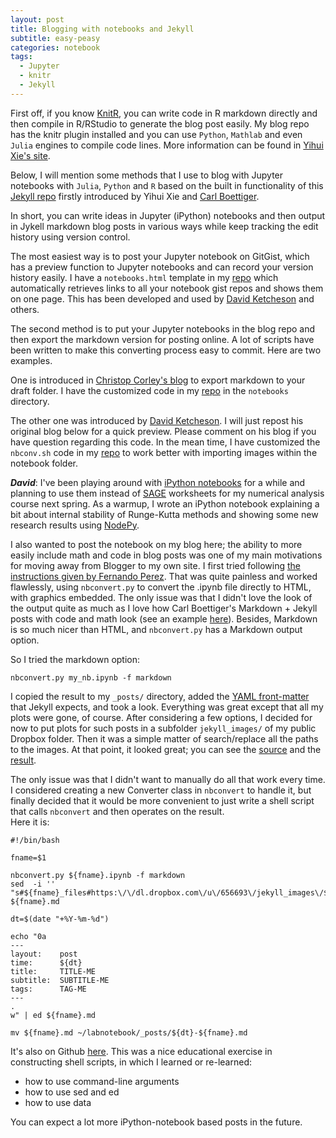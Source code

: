 ```yaml
---
layout: post
title: Blogging with notebooks and Jekyll
subtitle: easy-peasy
categories: notebook
tags:
  - Jupyter
  - knitr
  - Jekyll
---
```

First off, if you know [KnitR](https://github.com/yihui/knitr-jekyll), you can write code in R markdown directly and then compile in R/RStudio to generate the blog post easily.
My blog repo has the knitr plugin installed and you can use `Python`, `Mathlab` and even `Julia` engines to compile code lines.
More information can be found in [Yihui Xie's site](http://yihui.name/knitr/).

Below, I will mention some methods that I use to blog with Jupyter notebooks with `Julia`, `Python` and `R` based on the built in functionality of this [Jekyll repo](https://github.com/i2000s/i2000s.github.io) firstly introduced by Yihui Xie and [Carl Boettiger](http://www.carlboettiger.info/).

In short, you can write ideas in Jupyter (iPython) notebooks and then output in Jykell markdown blog posts in various ways while keep tracking the edit history using version control.

The most easiest way is to post your Jupyter notebook on GitGist, which has a preview function to Jupyter notebooks and can record your version history easily.
I have a `notebooks.html` template in my [repo](https://github.com/i2000s/i2000s.github.io) which automatically retrieves links to all your notebook gist repos and shows them on one page. This has been developed and used by [David Ketcheson](http://www.davidketcheson.info/) and others.

The second method is to put your Jupyter notebooks in the blog repo and then export the markdown version for posting online.
A lot of scripts have been written to make this converting process easy to commit.
Here are two examples.

One is introduced in [Christop Corley's blog](http://cscorley.github.io/2014/02/21/blogging-with-ipython-and-jekyll/)
to export markdown to your draft folder. I have the customized code in my [repo](https://github.com/i2000s/i2000s.github.io) in the `notebooks` directory.

The other one was introduced by [David Ketcheson](http://www.davidketcheson.info/2012/10/11/blogging_ipython_notebooks_with_jekyll.html).
I will just repost his original blog below for a quick preview. Please comment on his blog if you have question regarding this code.
In the mean time, I have customized the `nbconv.sh` code in my [repo](https://github.com/i2000s/i2000s.github.io) to work better with importing images within the notebook folder.

***David***: I've been playing around with [iPython notebooks](http://ipython.org/ipython-doc/dev/interactive/htmlnotebook.html)
for a while and planning to use them instead of [SAGE](http://www.sagemath.org/)
worksheets for my numerical analysis course next spring.  As a warmup,
I wrote an iPython notebook explaining a bit about internal stability of Runge-Kutta
methods and showing some new research results using [NodePy](http://numerics.kaust.edu.sa/nodepy/).

I also wanted to post the notebook on my blog here; the ability to more easily
include math and code in blog posts was one of my main motivations for moving
away from Blogger to my own site.  I first tried following [the instructions given
by Fernando Perez](http://blog.fperez.org/2012/09/blogging-with-ipython-notebook.html).
That was quite painless and worked flawlessly, using `nbconvert.py` to convert the
.ipynb file directly to HTML, with graphics embedded.  The only issue was that I didn't love
the look of the output quite as much as I love how Carl Boettiger's Markdown + Jekyll
posts with code and math look (see an example [here](http://www.carlboettiger.info/2012/09/14/analytic-solution-to-multiple-uncertainty.html)).  Besides, Markdown is so much nicer
than HTML, and `nbconvert.py` has a Markdown output option.

So I tried the markdown option:

    nbconvert.py my_nb.ipynb -f markdown

I copied the result to my `_posts/` directory, added the [YAML front-matter](https://github.com/mojombo/jekyll/wiki/YAML-Front-Matter) that
Jekyll expects, and took a look.  Everything
was great except that all my plots were gone, of course.  After considering a
few options, I decided for now to put plots for such posts in a subfolder
`jekyll_images/` of my public Dropbox folder.  Then it was a simple matter
of search/replace all the paths to the images.  At that point, it looked
great; you can see the [source](https://github.com/ketch/nodepy/blob/master/examples/Internal_stability.ipynb)
and the [result](http://davidketcheson.info/2012/10/11/Internal_stability.html).

The only issue was that I didn't want to manually do all that work every time.
I considered creating a new Converter class in `nbconvert` to handle it,
but finally decided that it would be more convenient to just write a shell
script that calls `nbconvert` and then operates on the result.  
Here  it is:

    #!/bin/bash

    fname=$1

    nbconvert.py ${fname}.ipynb -f markdown
    sed  -i '' "s#${fname}_files#https:\/\/dl.dropbox.com\/u\/656693\/jekyll_images\/${fname}_files#g"  ${fname}.md

    dt=$(date "+%Y-%m-%d")

    echo "0a
    ---
    layout:    post
    time:      ${dt}
    title:     TITLE-ME
    subtitle:  SUBTITLE-ME
    tags:      TAG-ME
    ---
    .
    w" | ed ${fname}.md

    mv ${fname}.md ~/labnotebook/_posts/${dt}-${fname}.md

It's also on Github [here](https://github.com/ketch/labnotebook/blob/master/nbconv.sh).
This was a nice educational exercise in constructing shell scripts, in which I learned or re-learned:

 - how to use command-line arguments
 - how to use sed and ed
 - how to use data

You can expect a lot more iPython-notebook based posts in the future.
